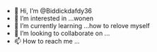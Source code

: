 - 👋 Hi, I’m @Biddickdafdy36
- 👀 I’m interested in ...wonen 
- 🌱 I’m currently learning ...how to relove myself 
- 💞️ I’m looking to collaborate on ...
- 📫 How to reach me ...

<!---
Biddickdafdy36/Biddickdafdy36 is a ✨ special ✨ repository because its `README.md` (this file) appears on your GitHub profile.
You can click the Preview link to take a look at your changes.
--->
